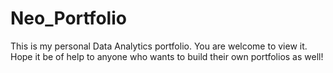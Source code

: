 # Neo_Portfolio
This is my personal Data Analytics portfolio. You are welcome to view it. Hope it be of help to anyone who wants to build their own portfolios as well!

